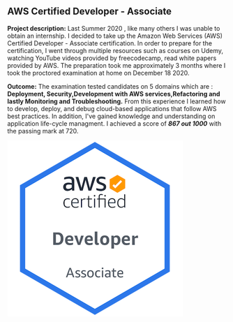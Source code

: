 
## AWS Certified Developer - Associate
**Project description:** Last Summer 2020 , like many others I was unable to obtain an internship. I decided to take up the Amazon Web Services (AWS) Certified Developer - Associate certification. In order to prepare for the certification, I went through multiple resources such as courses on Udemy, watching YouTube videos provided by freecodecamp, read white papers provided by AWS. The preparation took me approximately 3 months where I took the proctored examination at home on December 18 2020. 

**Outcome:** The examination tested candidates on 5 domains which are : **Deployment, Security,Development with AWS services,Refactoring and lastly Monitoring and Troubleshooting.** From this experience I learned how to develop, deploy, and debug cloud-based applications that follow AWS best practices. In addition, I've gained knowledge and understanding on application life-cycle managment. I achieved a score of ***867 out 1000*** with the passing mark at 720. 

<img src="images/aws-certified-developer-associate (1).png?raw=true"/>
